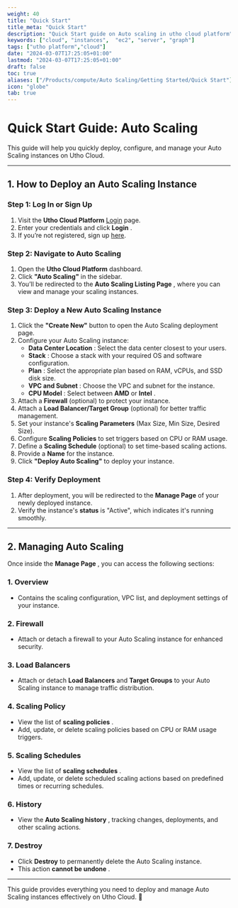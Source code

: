 ```yaml
---
weight: 40
title: "Quick Start"
title_meta: "Quick Start"
description: "Quick Start guide on Auto scaling in utho cloud platform"
keywords: ["cloud", "instances",  "ec2", "server", "graph"]
tags: ["utho platform","cloud"]
date: "2024-03-07T17:25:05+01:00"
lastmod: "2024-03-07T17:25:05+01:00"
draft: false
toc: true
aliases: ["/Products/compute/Auto Scaling/Getting Started/Quick Start"]
icon: "globe"
tab: true
---
```




# **Quick Start Guide: Auto Scaling**

This guide will help you quickly deploy, configure, and manage your Auto Scaling instances on Utho Cloud.

---

## **1. How to Deploy an Auto Scaling Instance**

### **Step 1: Log In or Sign Up**

1. Visit the **Utho Cloud Platform** [Login](https://console.utho.com/login) page.
2. Enter your credentials and click  **Login** .
3. If you’re not registered, sign up [here](https://console.utho.com/signup).

### **Step 2: Navigate to Auto Scaling**

1. Open the **Utho Cloud Platform** dashboard.
2. Click **"Auto Scaling"** in the sidebar.
3. You’ll be redirected to the  **Auto Scaling Listing Page** , where you can view and manage your scaling instances.

### **Step 3: Deploy a New Auto Scaling Instance**

1. Click the **"Create New"** button to open the Auto Scaling deployment page.
2. Configure your Auto Scaling instance:
   * **Data Center Location** : Select the data center closest to your users.
   * **Stack** : Choose a stack with your required OS and software configuration.
   * **Plan** : Select the appropriate plan based on RAM, vCPUs, and SSD disk size.
   * **VPC and Subnet** : Choose the VPC and subnet for the instance.
   * **CPU Model** : Select between **AMD** or  **Intel** .
3. Attach a **Firewall** (optional) to protect your instance.
4. Attach a **Load Balancer/Target Group** (optional) for better traffic management.
5. Set your instance's **Scaling Parameters** (Max Size, Min Size, Desired Size).
6. Configure **Scaling Policies** to set triggers based on CPU or RAM usage.
7. Define a **Scaling Schedule** (optional) to set time-based scaling actions.
8. Provide a **Name** for the instance.
9. Click **"Deploy Auto Scaling"** to deploy your instance.

### **Step 4: Verify Deployment**

1. After deployment, you will be redirected to the **Manage Page** of your newly deployed instance.
2. Verify the instance's **status** is "Active", which indicates it's running smoothly.

---

## **2. Managing Auto Scaling**

Once inside the  **Manage Page** , you can access the following sections:

### **1. Overview**

* Contains the scaling configuration, VPC list, and deployment settings of your instance.

### **2. Firewall**

* Attach or detach a firewall to your Auto Scaling instance for enhanced security.

### **3. Load Balancers**

* Attach or detach **Load Balancers** and **Target Groups** to your Auto Scaling instance to manage traffic distribution.

### **4. Scaling Policy**

* View the list of  **scaling policies** .
* Add, update, or delete scaling policies based on CPU or RAM usage triggers.

### **5. Scaling Schedules**

* View the list of  **scaling schedules** .
* Add, update, or delete scheduled scaling actions based on predefined times or recurring schedules.

### **6. History**

* View the  **Auto Scaling history** , tracking changes, deployments, and other scaling actions.

### **7. Destroy**

* Click **Destroy** to permanently delete the Auto Scaling instance.
* This action  **cannot be undone** .

---

This guide provides everything you need to deploy and manage Auto Scaling instances effectively on Utho Cloud. 🚀
